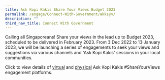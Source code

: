 ```yaml
---
title: Ask Kopi Kakis Share Your Views Budget 2023
permalink: /engage/Connect-With-Government/akksyv/
description: ""
third_nav_title: Connect With Government
---
```

Calling all Singaporeans! Share your views in the lead up to Budget 2023, scheduled to be delivered in February 2023. From 3 Dec 2022 to 13 January 2023, we will be launching a series of engagements to seek your views and suggestions via various channels and 'Ask Kopi Kakis' sessions in your local communities.

Click to view details of [virtual](https://www.pa.gov.sg/docs/default-source/gismjsoncontainer/list-of-community-centres-fb-pages-for-akksyv_v2.pdf?sfvrsn=35a8737d_2) and [physical](https://www.pa.gov.sg/docs/default-source/gismjsoncontainer/ask-kopi-kaki-share-your-views-locations.pdf) Ask Kopi Kakis #ShareYourViews engagement platforms.